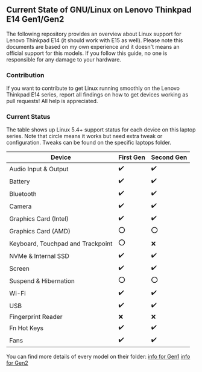 ## Current State of GNU/Linux on Lenovo Thinkpad E14 Gen1/Gen2

The following repository provides an overview about Linux support for Lenovo Thinkpad E14 (it should work with E15 as well). Please note this documents are based on my own experience and it doesn't means an official support for this models. If you follow this guide, no one is responsible for any damage to your hardware.

### Contribution

If you want to contribute to get Linux running smoothly on the Lenovo Thinkpad E14 series, report all findings on how to get devices working as pull requests! All help is appreciated.

### Current Status

The table shows up Linux 5.4+ support status for each device on this laptop series. Note that circle means it works but need extra tweak or configuration.
Tweaks can be found on the specific laptops folder.

| Device                            | First Gen                           | Second Gen                |
|-----------------------------------|-------------------------------------|---------------------------|
| Audio Input & Output              | :heavy_check_mark:                  | :heavy_check_mark:        |
| Battery                           | :heavy_check_mark:                  | :heavy_check_mark:        | 
| Bluetooth                         | :heavy_check_mark:                  | :heavy_check_mark:        |
| Camera                            | :heavy_check_mark:                  | :heavy_check_mark:        |
| Graphics Card (Intel)             | :heavy_check_mark:                  | :heavy_check_mark:        |
| Graphics Card (AMD)               | :o:                                 | :o:                       |
| Keyboard, Touchpad and Trackpoint | :o:                                 | :x:                       |
| NVMe & Internal SSD               | :heavy_check_mark:                  | :heavy_check_mark:        |
| Screen                            | :heavy_check_mark:                  | :heavy_check_mark:        |
| Suspend & Hibernation             | :o:                                 | :o:                       |
| Wi-Fi                             | :heavy_check_mark:                  | :heavy_check_mark:        |
| USB                               | :heavy_check_mark:                  | :heavy_check_mark:        |
| Fingerprint Reader                | :x:                                 | :x:                       |
| Fn Hot Keys                       | :heavy_check_mark:                  | :heavy_check_mark:        |
| Fans                              | :heavy_check_mark:                  | :heavy_check_mark:        |
    
You can find more details of every model on their folder:
[info for Gen1](./thinkpad-e14-gen1/README.md)
[info for Gen2](./thinkpad-e14-gen2/README.md)


